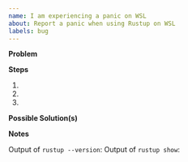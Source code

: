 ```yaml
---
name: I am experiencing a panic on WSL
about: Report a panic when using Rustup on WSL
labels: bug
---
```


<!-- Please read the following very carefully and decide if you
actually need to file this bug...

WSL, specifically WSL 1, has a limitation where glibc 2.31 and
newer will panic, fundamentally the panic will look something
like the following:

thread 'main' panicked at 'assertion failed: `(left == right)`
  left: `22`,
 right: `4`', src/libstd/sys/unix/thread.rs:166:21

This is a bug, but it's a bug in WSL, not in Rust/Rustup and will
affect other programs built with Rust too.  Working around it
with Rustup will not help you until WSL (or glibc) is fixed.

This is known to affect:

* Ubuntu 20.04
* Arch Linux

But it may affect other versions of Linux on WSL1.

You can find more information on the WSL bug report here:

https://github.com/microsoft/WSL/issues/4898
`
If you're CERTAIN that you're not reporting yet another duplicate
of the above issue, then...

Thanks for filing a 🐛 bug report 😄! -->

**Problem**
<!-- A clear and concise description of what the bug is. -->
<!-- including what currently happens and what you expected to happen. -->

**Steps**
<!-- The steps to reproduce the bug. -->
1.
2.
3.

**Possible Solution(s)**
<!-- Not obligatory, but suggest a fix/reason for the bug, -->
<!-- or ideas how to implement the addition or change -->

**Notes**

Output of `rustup --version`:
Output of `rustup show`:
